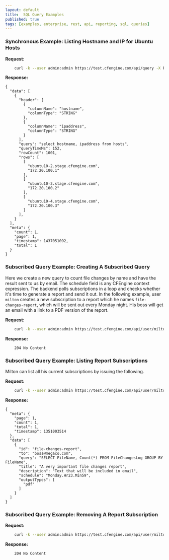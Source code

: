 ```yaml
---
layout: default
title:  SQL Query Examples
published: true
tags: [examples, enterprise, rest, api, reporting, sql, queries]
---
```


### Synchronous Example: Listing Hostname and IP for Ubuntu Hosts

**Request:**

```bash
    curl -k --user admin:admin https://test.cfengine.com/api/query -X POST -d '{ "query": "SELECT Hosts.HostName, Hosts.IPAddress FROM Hosts"}'
```

**Response:**

```
{
  "data": [
    {
      "header": [
        {
          "columnName": "hostname",
          "columnType": "STRING"
        },
        {
          "columnName": "ipaddress",
          "columnType": "STRING"
        }
      ],
      "query": "select hostname, ipaddress from hosts",
      "queryTimeMs": 152,
      "rowCount": 1001,
      "rows": [
        [
          "ubuntu10-2.stage.cfengine.com",
          "172.20.100.1"
        ],
        [
          "ubuntu10-3.stage.cfengine.com",
          "172.20.100.2"
        ],
        [
          "ubuntu10-4.stage.cfengine.com",
          "172.20.100.3"
        ]
      ],
    }
  ],
  "meta": {
    "count": 1,
    "page": 1,
    "timestamp": 1437051092,
    "total": 1
  }
}
```

### Subscribed Query Example: Creating A Subscribed Query

Here we create a new query to count file changes by name and have the result 
sent to us by email. The schedule field is any CFEngine context expression. 
The backend polls subscriptions in a loop and checks whether it's time to 
generate a report and send it out. In the following example, user `milton` 
creates a new subscription to a report which he names `file-changes-report`, 
which will be sent out every Monday night. His boss will get an email with a 
link to a PDF version of the report.

**Request:**

```bash
    curl -k --user admin:admin https://test.cfengine.com/api/user/milton/ subscription/query/file-changes-report -X PUT -d '{"to": "boss@megaco.com", "query": "SELECT FileName, Count(*) FROM FileChangesLog GROUP BY FileName", "schedule": "Monday.Hr23.Min59", "title": "A very important file changes report""description": "Text that will be included in email""outputTypes": [ "pdf" ] }'
```

**Response:**

```
    204 No Content
```

### Subscribed Query Example: Listing Report Subscriptions

Milton can list all his current subscriptions by issuing the following.

**Request:**

```bash
    curl -k --user admin:admin https://test.cfengine.com/api/user/milton/subscription/query
```

**Response:**

```
{
  "meta": {
    "page": 1,
    "count": 1,
    "total": 1,
    "timestamp": 1351003514
  },
  "data": [
    {
      "id": "file-changes-report",
      "to": "boss@megaco.com",
      "query": "SELECT FileName, Count(*) FROM FileChangesLog GROUP BY FileName",
      "title": "A very important file changes report",
      "description": "Text that will be included in email",
      "schedule": "Monday.Hr23.Min59",
      "outputTypes": [
        "pdf"
      ]
    }
  ]
}
```

### Subscribed Query Example: Removing A Report Subscription

**Request:**

```bash
    curl -k --user admin:admin https://test.cfengine.com/api/user/milton/subscription/query/file-changes-report -X DELETE
```

**Response:**

```
    204 No Content
```